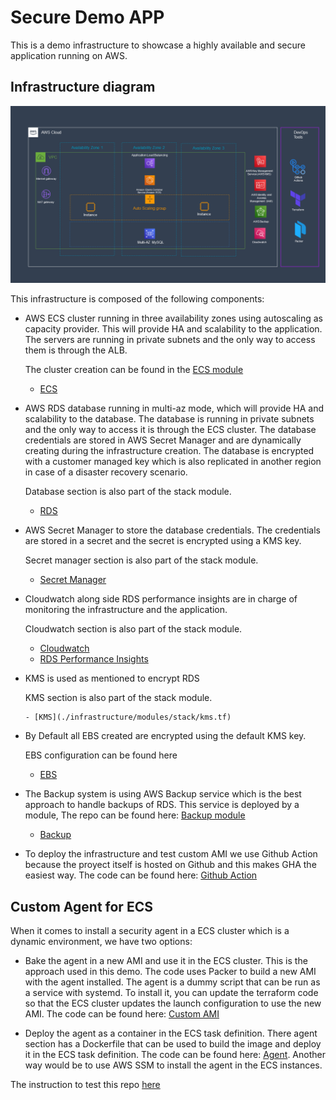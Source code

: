 # Secure Demo APP

This is a demo infrastructure to showcase a highly available and secure application running on AWS.

## Infrastructure diagram

![Infrastructure diagram](./img/diagram.png)

This infrastructure is composed of the following components:

- AWS ECS cluster running in three availability zones using autoscaling as capacity provider. This will provide HA and scalability to the application. The servers are running in private subnets and the only way to access them is through the ALB. 

  The cluster creation can be found in the [ECS module](./infrastructure/modules/stack) 

    - [ECS](./infrastructure/modules/ecs)

- AWS RDS database running in multi-az mode, which will provide HA and scalability to the database. The database is running in private subnets and the only way to access it is through the ECS cluster. The database credentials are stored in AWS Secret Manager and are dynamically creating during the infrastructure creation. The database is encrypted with a customer managed key which is also replicated in another region in case of a disaster recovery scenario.

  Database section is also part of the stack module.

    - [RDS](./infrastructure/modules/stack/rds.tf)

- AWS Secret Manager to store the database credentials. The credentials are stored in a secret and the secret is encrypted using a KMS key.

  Secret manager section is also part of the stack module.

    - [Secret Manager](./infrastructure/modules/stack/secrets.tf)

- Cloudwatch along side RDS performance insights are in charge of monitoring the infrastructure and the application.

  Cloudwatch section is also part of the stack module.

    - [Cloudwatch](./infrastructure/modules/stack/cloudwatch.tf)
    - [RDS Performance Insights](./infrastructure/modules/stack/rds.tf)

- KMS is used as mentioned to encrypt RDS 
  
    KMS section is also part of the stack module.
  
      - [KMS](./infrastructure/modules/stack/kms.tf)

- By Default all EBS created are encrypted using the default KMS key.

  EBS configuration can be found here

    - [EBS](./infrastructure/ebs.tf)

- The Backup system is using AWS Backup service which is the best approach to handle backups of RDS. This service is deployed by a module, The repo can be found here: [Backup module](https://github.com/davejfranco/terraform-aws-backup)

    - [Backup](./infrastructure/backup.tf)

- To deploy the infrastructure and test custom AMI we use Github Action because the proyect itself is hosted on Github and this makes GHA the easiest way. The code can be found here: [Github Action](./.github/workflows)


## Custom Agent for ECS

When it comes to install a security agent in a ECS cluster which is a dynamic environment, we have two options:

- Bake the agent in a new AMI and use it in the ECS cluster. This is the approach used in this demo. The code uses Packer to build a new AMI with the agent installed. The agent is a dummy script that can be run as a service with systemd. To install it, you can update the terraform code so that the ECS cluster updates the launch configuration to use the new AMI. The code can be found here: [Custom AMI](./customAMI)

- Deploy the agent as a container in the ECS task definition. There agent section has a Dockerfile that can be used to build the image and deploy it in the ECS task definition. The code can be found here: [Agent](./agent). Another way would be to use AWS SSM to install the agent in the ECS instances. 

The instruction to test this repo [here](INSTRUCTIONS.md)